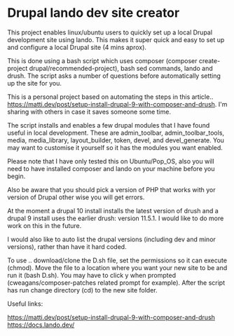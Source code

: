 # Drupal lando dev site creator

This project enables linux/ubuntu users to quickly set up a local Drupal development site using lando. This makes it super quick and easy to set up and configure a local Drupal site (4 mins aprox). 

This is done using a bash script which uses composer (composer create-project drupal/recommended-project), bash sed commands, lando and drush. The script asks a number of questions before automatically setting up the site for you. 

This is a personal project based on automating the steps in this article.. https://matti.dev/post/setup-install-drupal-9-with-composer-and-drush. I'm sharing with others in case it saves someone some time.

The script installs and enables a few drupal modules that I have found useful in local development. These are admin_toolbar, admin_toolbar_tools, media, media_library, layout_builder, token, devel, and devel_generate. You may want to customise it yourself so it has the modules you want enabled. 

Please note that I have only tested this on Ubuntu/Pop_OS, also you will need to have installed composer and lando on your machine before you begin. 

Also be aware that you should pick a version of PHP that works with yor version of Drupal other wise you will get errors. 

At the moment a drupal 10 install installs the latest version of drush and a drupal 9 install uses the earlier drush: version 11.5.1. I would like to do more work on this in the future.

I would also like to auto list the drupal versions (including dev and minor versions), rather than have it hard coded.

To use .. download/clone the D.sh file, set the permissions so it can execute (chmod). Move the file to a location where you want your new site to be and run it (bash D.sh). You may have to click y when prompted (cweagans/composer-patches related prompt for example). After the script has run change directory (cd) to the new site folder.

Useful links:

https://matti.dev/post/setup-install-drupal-9-with-composer-and-drush
https://docs.lando.dev/

